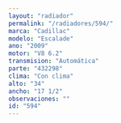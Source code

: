 ```yaml
---
layout: "radiador"
permalink: "/radiadores/594/"
marca: "Cadillac"
modelo: "Escalade"
ano: "2009"
motor: "V8 6.2"
transmision: "Automática"
parte: "432298"
clima: "Con clima"
alto: "34"
ancho: "17 1/2"
observaciones: ""
id: "594"
---
```


